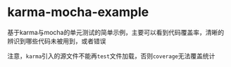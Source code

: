 # karma-mocha-example

基于karma与mocha的单元测试的简单示例，主要可以看到代码覆盖率，清晰的辨识到哪些代码未被用到，或者错误

注意，`karma`引入的源文件不能再`test`文件加载，否则`coverage`无法覆盖统计
